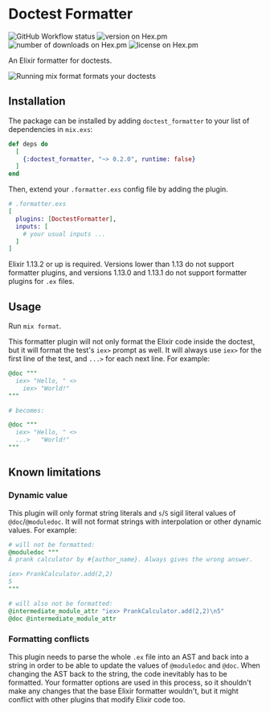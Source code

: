 # Doctest Formatter

![GitHub Workflow status](https://github.com/angelikatyborska/doctest_formatter/actions/workflows/test.yml/badge.svg)
![version on Hex.pm](https://img.shields.io/hexpm/v/doctest_formatter)
![number of downloads on Hex.pm](https://img.shields.io/hexpm/dt/doctest_formatter)
![license on Hex.pm](https://img.shields.io/hexpm/l/doctest_formatter)

An Elixir formatter for doctests.

![Running mix format formats your doctests](https://raw.github.com/angelikatyborska/doctest_formatter/main/assets/mix-format.gif)

## Installation

The package can be installed by adding `doctest_formatter` to your list of dependencies in `mix.exs`:

```elixir
def deps do
  [
    {:doctest_formatter, "~> 0.2.0", runtime: false}
  ]
end
```

Then, extend your `.formatter.exs` config file by adding the plugin. 

```elixir
# .formatter.exs
[
  plugins: [DoctestFormatter],
  inputs: [
    # your usual inputs ...
  ]
]
```

Elixir 1.13.2 or up is required. Versions lower than 1.13 do not support formatter plugins, and versions 1.13.0 and 1.13.1 do not support formatter plugins for `.ex` files.

## Usage

Run `mix format`.

This formatter plugin will not only format the Elixir code inside the doctest, but it will format the test's `iex>` prompt as well. It will always use `iex>` for the first line of the test, and `...>` for each next line. For example:

```elixir
@doc """
  iex> "Hello, " <>
    iex> "World!"
"""

# becomes:

@doc """
  iex> "Hello, " <>
  ...>   "World!"
"""
```

## Known limitations

### Dynamic value

This plugin will only format string literals and `s`/`S` sigil literal values of `@doc`/`@moduledoc`. It will not format strings with interpolation or other dynamic values. For example:

```elixir
# will not be formatted:
@moduledoc """
A prank calculator by #{author_name}. Always gives the wrong answer.

iex> PrankCalculator.add(2,2)
5
"""

# will also not be formatted:
@intermediate_module_attr "iex> PrankCalculator.add(2,2)\n5"
@doc @intermediate_module_attr
```

### Formatting conflicts

This plugin needs to parse the whole `.ex` file into an AST and back into a string in order to be able to update the values of `@moduledoc` and `@doc`. When changing the AST back to the string, the code inevitably has to be formatted. Your formatter options are used in this process, so it shouldn't make any changes that the base Elixir formatter wouldn't, but it might conflict with other plugins that modify Elixir code too.
